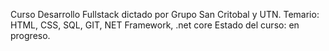 Curso Desarrollo Fullstack dictado por Grupo San Critobal y UTN. 
Temario: HTML, CSS, SQL, GIT, NET Framework, .net core
Estado del curso: en progreso.
